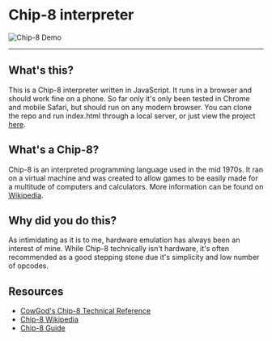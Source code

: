 # Chip-8 interpreter
![Chip-8 Demo](/images/demo.gif)

---

## What's this?
This is a Chip-8 interpreter written in JavaScript. It runs in a browser and should work fine on a phone. So far only it's only been tested in Chrome and mobile Safari, but should run on any modern browser. You can clone the repo and run index.html through a local server, or just view the project [here](https://yayitsd4n.github.io/chip8/).


## What's a Chip-8?
Chip-8 is an interpreted programming language used in the mid 1970s. It ran on a virtual machine and was created to allow games to be easily made for a multitude of computers and calculators. More information can be found on [Wikipedia](https://en.wikipedia.org/wiki/CHIP-8).


## Why did you do this?
As intimidating as it is to me, hardware emulation has always been an interest of mine. While Chip-8 technically isn't hardware, it's often recommended as a good stepping stone due it's simplicity and low number of opcodes.

## Resources
* [CowGod's Chip-8 Technical Reference](http://devernay.free.fr/hacks/chip8/C8TECH10.HTM)
* [Chip-8 Wikipedia](https://en.wikipedia.org/wiki/CHIP-8)
* [Chip-8 Guide](http://www.multigesture.net/articles/how-to-write-an-emulator-chip-8-interpreter/)